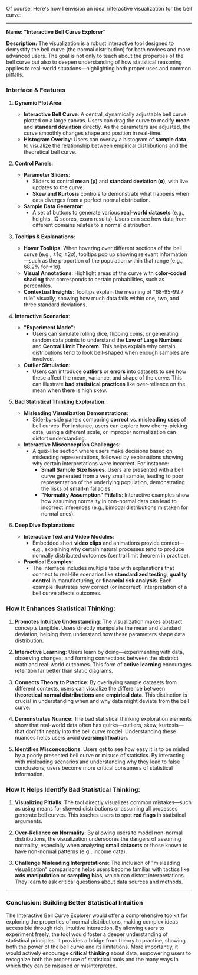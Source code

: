 Of course! Here's how I envision an ideal interactive visualization for the bell curve:

---

**Name: "Interactive Bell Curve Explorer"**

**Description:**
The visualization is a robust interactive tool designed to demystify the bell curve (the normal distribution) for both novices and more advanced users. The goal is not only to teach about the properties of the bell curve but also to deepen understanding of how statistical reasoning applies to real-world situations—highlighting both proper uses and common pitfalls.

### **Interface & Features**

1. **Dynamic Plot Area**:
   - **Interactive Bell Curve**: A central, dynamically adjustable bell curve plotted on a large canvas. Users can drag the curve to modify **mean** and **standard deviation** directly. As the parameters are adjusted, the curve smoothly changes shape and position in real-time.
   - **Histogram Overlay**: Users can overlay a histogram of **sample data** to visualize the relationship between empirical distributions and the theoretical bell curve.

2. **Control Panels**:
   - **Parameter Sliders**:
     - Sliders to control **mean (µ)** and **standard deviation (σ)**, with live updates to the curve.
     - **Skew and Kurtosis** controls to demonstrate what happens when data diverges from a perfect normal distribution.
   - **Sample Data Generator**:
     - A set of buttons to generate various **real-world datasets** (e.g., heights, IQ scores, exam results). Users can see how data from different domains relates to a normal distribution.

3. **Tooltips & Explanations**:
   - **Hover Tooltips**: When hovering over different sections of the bell curve (e.g., ±1σ, ±2σ), tooltips pop up showing relevant information—such as the proportion of the population within that range (e.g., 68.2% for ±1σ).
   - **Visual Annotations**: Highlight areas of the curve with **color-coded shading** that corresponds to certain probabilities, such as percentiles.
   - **Contextual Insights**: Tooltips explain the meaning of "68-95-99.7 rule" visually, showing how much data falls within one, two, and three standard deviations.

4. **Interactive Scenarios**:
   - **"Experiment Mode"**:
     - Users can simulate rolling dice, flipping coins, or generating random data points to understand the **Law of Large Numbers** and **Central Limit Theorem**. This helps explain why certain distributions tend to look bell-shaped when enough samples are involved.
   - **Outlier Simulation**:
     - Users can introduce **outliers** or **errors** into datasets to see how these affect the mean, variance, and shape of the curve. This can illustrate **bad statistical practices** like over-reliance on the mean when there is high skew.

5. **Bad Statistical Thinking Exploration**:
   - **Misleading Visualization Demonstrations**:
     - Side-by-side panels comparing **correct** vs. **misleading uses** of bell curves. For instance, users can explore how cherry-picking data, using a different scale, or improper normalization can distort understanding.
   - **Interactive Misconception Challenges**:
     - A quiz-like section where users make decisions based on misleading representations, followed by explanations showing why certain interpretations were incorrect. For instance:
       - **Small Sample Size Issues**: Users are presented with a bell curve generated from a very small sample, leading to poor representation of the underlying population, demonstrating the risks of **small-n** fallacies.
       - **"Normality Assumption" Pitfalls**: Interactive examples show how assuming normality in non-normal data can lead to incorrect inferences (e.g., bimodal distributions mistaken for normal ones).

6. **Deep Dive Explanations**:
   - **Interactive Text and Video Modules**:
     - Embedded short **video clips** and animations provide context—e.g., explaining why certain natural processes tend to produce normally distributed outcomes (central limit theorem in practice).
   - **Practical Examples**:
     - The interface includes multiple tabs with explanations that connect to real-life scenarios like **standardized testing**, **quality control** in manufacturing, or **financial risk analysis**. Each example illustrates how correct (or incorrect) interpretation of a bell curve affects outcomes.

### **How It Enhances Statistical Thinking**:

1. **Promotes Intuitive Understanding**: The visualization makes abstract concepts tangible. Users directly manipulate the mean and standard deviation, helping them understand how these parameters shape data distribution.

2. **Interactive Learning**: Users learn by doing—experimenting with data, observing changes, and forming connections between the abstract math and real-world outcomes. This form of **active learning** encourages retention far better than static diagrams.

3. **Connects Theory to Practice**: By overlaying sample datasets from different contexts, users can visualize the difference between **theoretical normal distributions** and **empirical data**. This distinction is crucial in understanding when and why data might deviate from the bell curve.

4. **Demonstrates Nuance**: The bad statistical thinking exploration elements show that real-world data often has quirks—outliers, skew, kurtosis—that don’t fit neatly into the bell curve model. Understanding these nuances helps users avoid **oversimplification**.

5. **Identifies Misconceptions**: Users get to see how easy it is to be misled by a poorly presented bell curve or misuse of statistics. By interacting with misleading scenarios and understanding why they lead to false conclusions, users become more critical consumers of statistical information.

### **How It Helps Identify Bad Statistical Thinking**:

1. **Visualizing Pitfalls**: The tool directly visualizes common mistakes—such as using means for skewed distributions or assuming all processes generate bell curves. This teaches users to spot **red flags** in statistical arguments.

2. **Over-Reliance on Normality**: By allowing users to model non-normal distributions, the visualization underscores the dangers of assuming normality, especially when analyzing **small datasets** or those known to have non-normal patterns (e.g., income data).

3. **Challenge Misleading Interpretations**: The inclusion of "misleading visualization" comparisons helps users become familiar with tactics like **axis manipulation** or **sampling bias**, which can distort interpretations. They learn to ask critical questions about data sources and methods.

---

### **Conclusion: Building Better Statistical Intuition**
The Interactive Bell Curve Explorer would offer a comprehensive toolkit for exploring the properties of normal distributions, making complex ideas accessible through rich, intuitive interaction. By allowing users to experiment freely, the tool would foster a deeper understanding of statistical principles. It provides a bridge from theory to practice, showing both the power of the bell curve and its limitations. More importantly, it would actively encourage **critical thinking** about data, empowering users to recognize both the proper use of statistical tools and the many ways in which they can be misused or misinterpreted.

